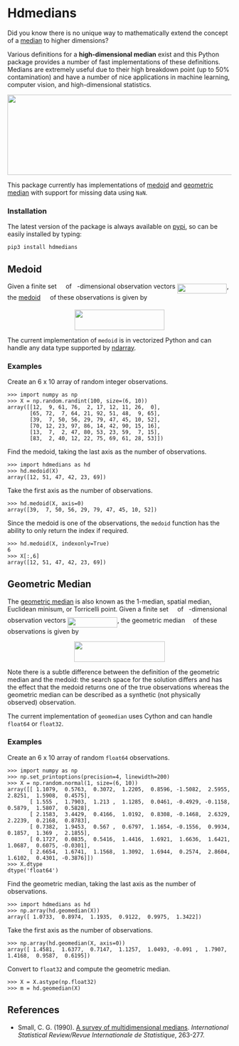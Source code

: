 # Hdmedians

Did you know there is no unique way to mathematically extend the concept of a
[median](https://en.wikipedia.org/wiki/Median) to higher dimensions?

Various definitions for a **high-dimensional median** exist and this Python
package provides a number of fast implementations of these definitions.
Medians are extremely useful due to their high breakdown point (up to 50%
contamination) and have a number of nice applications in machine learning,
computer vision, and high-dimensional statistics.

<p align="center">
<img src="https://rawgit.com/daleroberts/hdmedians/master/docs/fig1.svg" width=600px height=180px />
</p>

This package currently has implementations of [medoid](#medoid) and [geometric
median](#geometric-median) with support for missing data using `NaN`. 

### Installation

The latest version of the package is always available on [pypi](https://pypi.python.org/pypi/hdmedians), 
so can be easily installed by typing:
```{sh}
pip3 install hdmedians
```

## Medoid

Given a finite set <img src="https://rawgit.com/daleroberts/hdmedians/master/docs/97c2c0ac5d7c079601abd56a54c9475c.svg?invert_in_darkmode" align=middle width=12.577454999999999pt height=22.027169999999977pt/> of <img src="https://rawgit.com/daleroberts/hdmedians/master/docs/2ec6e630f199f589a2402fdf3e0289d5.svg?invert_in_darkmode" align=middle width=8.008308pt height=15.034140000000015pt/>-dimensional observation vectors <img src="https://rawgit.com/daleroberts/hdmedians/master/docs/8ce46e21b12b0c15b3683b17029ce564.svg?invert_in_darkmode" align=middle width=111.746745pt height=22.698719999999994pt/>, 
the [medoid](https://en.wikipedia.org/wiki/Medoid) <img src="https://rawgit.com/daleroberts/hdmedians/master/docs/273457f251a6f8920e7b6c485c28b74f.svg?invert_in_darkmode" align=middle width=13.642034999999998pt height=15.721860000000007pt/> of these observations is given by
<p align="center"><img src="https://rawgit.com/daleroberts/hdmedians/master/docs/e2ab5aaffe776fde1073a90f83f75a77.svg?invert_in_darkmode" align=middle width=202.62825pt height=45.437205pt/></p>

The current implementation of `medoid` is in vectorized Python and can handle any data type supported by [ndarray](https://docs.scipy.org/doc/numpy/reference/generated/numpy.ndarray.html).

### Examples

Create an 6 x 10 array of random integer observations.
```{python}
>>> import numpy as np
>>> X = np.random.randint(100, size=(6, 10))
array([[12,  9, 61, 76,  2, 17, 12, 11, 26,  0],
       [65, 72,  7, 64, 21, 92, 51, 48,  9, 65],
       [39,  7, 50, 56, 29, 79, 47, 45, 10, 52],
       [70, 12, 23, 97, 86, 14, 42, 90, 15, 16],
       [13,  7,  2, 47, 80, 53, 23, 59,  7, 15],
       [83,  2, 40, 12, 22, 75, 69, 61, 28, 53]])
```

Find the medoid, taking the last axis as the number of observations.
```{python}
>>> import hdmedians as hd
>>> hd.medoid(X)
array([12, 51, 47, 42, 23, 69])
```

Take the first axis as the number of observations.
```{python}
>>> hd.medoid(X, axis=0)
array([39,  7, 50, 56, 29, 79, 47, 45, 10, 52])
```

Since the medoid is one of the observations, the `medoid` function has the ability to only return the index if required.
```{python}
>>> hd.medoid(X, indexonly=True)
6
>>> X[:,6]
array([12, 51, 47, 42, 23, 69])
```

## Geometric Median

The [geometric median](https://en.wikipedia.org/wiki/Geometric_median) is also known as the 1-median, spatial median,
Euclidean minisum, or Torricelli point. Given a finite set <img src="https://rawgit.com/daleroberts/hdmedians/master/docs/97c2c0ac5d7c079601abd56a54c9475c.svg?invert_in_darkmode" align=middle width=12.577454999999999pt height=22.027169999999977pt/> of <img src="https://rawgit.com/daleroberts/hdmedians/master/docs/2ec6e630f199f589a2402fdf3e0289d5.svg?invert_in_darkmode" align=middle width=8.008308pt height=15.034140000000015pt/>-dimensional observation vectors <img src="https://rawgit.com/daleroberts/hdmedians/master/docs/8ce46e21b12b0c15b3683b17029ce564.svg?invert_in_darkmode" align=middle width=111.746745pt height=22.698719999999994pt/>, 
the geometric median <img src="https://rawgit.com/daleroberts/hdmedians/master/docs/fb2c407771af04095047a75aab1127e2.svg?invert_in_darkmode" align=middle width=9.973589999999998pt height=22.747889999999988pt/> of these observations is given by
<p align="center"><img src="https://rawgit.com/daleroberts/hdmedians/master/docs/24a6cad3853187faa18a0cf58c6515c8.svg?invert_in_darkmode" align=middle width=204.38385pt height=45.437205pt/></p>
Note there is a subtle difference between the definition of the geometric median and the medoid: the search space 
for the solution differs and has the effect that the medoid returns one of the true observations whereas the geometric median can be described 
as a synthetic (not physically observed) observation.

The current implementation of `geomedian` uses Cython and can handle `float64` or `float32`.

### Examples

Create an 6 x 10 array of random `float64` observations.
```{python}
>>> import numpy as np
>>> np.set_printoptions(precision=4, linewidth=200)
>>> X = np.random.normal(1, size=(6, 10))
array([[ 1.1079,  0.5763,  0.3072,  1.2205,  0.8596, -1.5082,  2.5955,  2.8251,  1.5908,  0.4575],
       [ 1.555 ,  1.7903,  1.213 ,  1.1285,  0.0461, -0.4929, -0.1158,  0.5879,  1.5807,  0.5828],
       [ 2.1583,  3.4429,  0.4166,  1.0192,  0.8308, -0.1468,  2.6329,  2.2239,  0.2168,  0.8783],
       [ 0.7382,  1.9453,  0.567 ,  0.6797,  1.1654, -0.1556,  0.9934,  0.1857,  1.369 ,  2.1855],
       [ 0.1727,  0.0835,  0.5416,  1.4416,  1.6921,  1.6636,  1.6421,  1.0687,  0.6075, -0.0301],
       [ 2.6654,  1.6741,  1.1568,  1.3092,  1.6944,  0.2574,  2.8604,  1.6102,  0.4301, -0.3876]])
>>> X.dtype
dtype('float64')
```

Find the geometric median, taking the last axis as the number of observations.
```{python}
>>> import hdmedians as hd
>>> np.array(hd.geomedian(X))
array([ 1.0733,  0.8974,  1.1935,  0.9122,  0.9975,  1.3422])
```

Take the first axis as the number of observations.
```{python}
>>> np.array(hd.geomedian(X, axis=0))
array([ 1.4581,  1.6377,  0.7147,  1.1257,  1.0493, -0.091 ,  1.7907,  1.4168,  0.9587,  0.6195])
```

Convert to `float32` and compute the geometric median.
```{python}
>>> X = X.astype(np.float32)
>>> m = hd.geomedian(X)
```

## References

  * Small, C. G. (1990). [A survey of multidimensional medians](http://www.jstor.org/stable/1403809). *International Statistical Review/Revue Internationale de Statistique*, 263-277.
